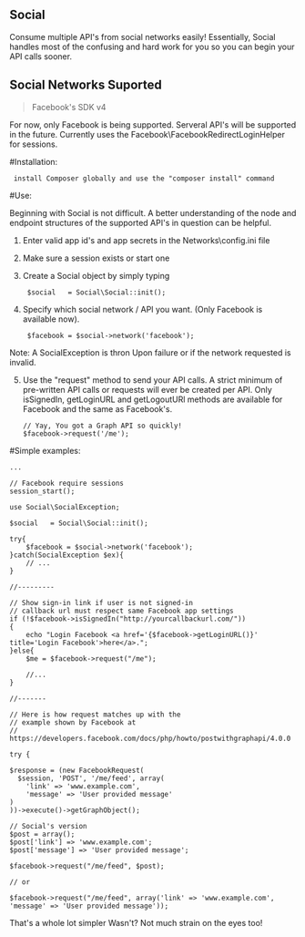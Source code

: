 ## Social


Consume multiple API's from social networks easily! Essentially,
Social handles most of the confusing and hard work for you so you can begin your API calls sooner.


  Social Networks Suported
----------------------------

> Facebook's SDK v4

For now, only Facebook is being supported. Serveral API's will be supported in the future. Currently uses the Facebook\FacebookRedirectLoginHelper for sessions. 

#Installation:

	 install Composer globally and use the "composer install" command

#Use:

Beginning with Social is not difficult. A better understanding of the node and endpoint structures of the supported API's in question can be helpful.

1) Enter valid app id's and app secrets in the Networks\config.ini file
2) Make sure a session exists or start one
3) Create a Social object by simply typing

		$social   = Social\Social::init();

4) Specify which social network / API you want. (Only Facebook is available now).

		$facebook = $social->network('facebook');

Note: A SocialException is thron Upon failure or if the network requested is invalid.

5) 	Use the "request" method to send your API calls. A strict minimum of pre-written API calls or requests will ever be created per API. Only isSignedIn, getLoginURL and getLogoutURl methods are available for Facebook and the same as Facebook's.

		// Yay, You got a Graph API so quickly!
		$facebook->request('/me');

#Simple examples:

	...

	// Facebook require sessions
	session_start();

	use Social\SocialException;

	$social   = Social\Social::init();
	
	try{
		$facebook = $social->network('facebook');
	}catch(SocialException $ex){
		// ...
	}

	//---------

	// Show sign-in link if user is not signed-in
	// callback url must respect same Facebook app settings
	if (!$facebook->isSignedIn("http://yourcallbackurl.com/"))
	{
		echo "Login Facebook <a href='{$facebook->getLoginURL()}' title='Login Facebook'>here</a>.";
	}else{
		$me = $facebook->request("/me");
		
		//...
	} 

    //-------

    // Here is how request matches up with the 
    // example shown by Facebook at 
    // https://developers.facebook.com/docs/php/howto/postwithgraphapi/4.0.0

  	try {

    $response = (new FacebookRequest(
      $session, 'POST', '/me/feed', array(
        'link' => 'www.example.com',
        'message' => 'User provided message'
    )
    ))->execute()->getGraphObject();

	// Social's version
	$post = array();
    $post['link'] => 'www.example.com';
    $post['message'] => 'User provided message';
    
	$facebook->request("/me/feed", $post);

	// or 

	$facebook->request("/me/feed", array('link' => 'www.example.com', 'message' => 'User provided message'));

That's a whole lot simpler Wasn't? Not much strain on the eyes too!
